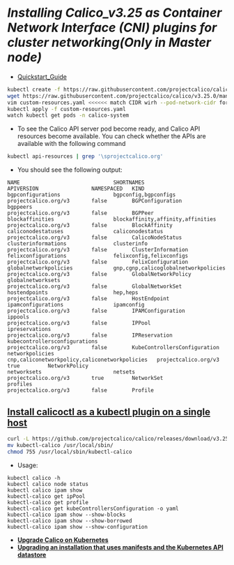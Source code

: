 # _Installing Calico_v3.25 as Container Network Interface (CNI) plugins for cluster networking(Only in Master node)_

- [Quickstart_Guide](https://docs.tigera.io/calico/3.25/getting-started/kubernetes/quickstart)

```sh
kubectl create -f https://raw.githubusercontent.com/projectcalico/calico/v3.25.0/manifests/tigera-operator.yaml
wget https://raw.githubusercontent.com/projectcalico/calico/v3.25.0/manifests/custom-resources.yaml
vim custom-resources.yaml <<<<<< match CIDR wirh --pod-network-cidr for pods if its custom
kubectl apply -f custom-resources.yaml
watch kubectl get pods -n calico-system
```

- To see the Calico API server pod become ready, and Calico API resources become available. You can check whether the APIs are available with the following command

```sh
kubectl api-resources | grep '\sprojectcalico.org'
```

- You should see the following output:

```
NAME                              SHORTNAMES                                      APIVERSION                 NAMESPACED   KIND
bgpconfigurations                 bgpconfig,bgpconfigs                            projectcalico.org/v3       false        BGPConfiguration
bgppeers                                                                          projectcalico.org/v3       false        BGPPeer
blockaffinities                   blockaffinity,affinity,affinities               projectcalico.org/v3       false        BlockAffinity
caliconodestatuses                caliconodestatus                                projectcalico.org/v3       false        CalicoNodeStatus
clusterinformations               clusterinfo                                     projectcalico.org/v3       false        ClusterInformation
felixconfigurations               felixconfig,felixconfigs                        projectcalico.org/v3       false        FelixConfiguration
globalnetworkpolicies             gnp,cgnp,calicoglobalnetworkpolicies            projectcalico.org/v3       false        GlobalNetworkPolicy
globalnetworksets                                                                 projectcalico.org/v3       false        GlobalNetworkSet
hostendpoints                     hep,heps                                        projectcalico.org/v3       false        HostEndpoint
ipamconfigurations                ipamconfig                                      projectcalico.org/v3       false        IPAMConfiguration
ippools                                                                           projectcalico.org/v3       false        IPPool
ipreservations                                                                    projectcalico.org/v3       false        IPReservation
kubecontrollersconfigurations                                                     projectcalico.org/v3       false        KubeControllersConfiguration
networkpolicies                   cnp,caliconetworkpolicy,caliconetworkpolicies   projectcalico.org/v3       true         NetworkPolicy
networksets                       netsets                                         projectcalico.org/v3       true         NetworkSet
profiles                                                                          projectcalico.org/v3       false        Profile
```

## <u>Install calicoctl as a kubectl plugin on a single host</u>

```sh
curl -L https://github.com/projectcalico/calico/releases/download/v3.25.0/calicoctl-linux-amd64 -o kubectl-calico
mv kubectl-calico /usr/local/sbin/
chmod 755 /usr/local/sbin/kubectl-calico
```

- Usage:

```
kubectl calico -h
kubectl calico node status
kubectl calico ipam show
kubectl-calico get ipPool
kubectl-calico get profile
kubectl-calico get kubeControllersConfiguration -o yaml
kubectl-calico ipam show --show-blocks
kubectl-calico ipam show --show-borrowed
kubectl-calico ipam show --show-configuration
```

- [**Upgrade Calico on Kubernetes**](https://docs.tigera.io/calico/latest/operations/upgrading/kubernetes-upgrade)
- [**Upgrading an installation that uses manifests and the Kubernetes API datastore**](https://docs.tigera.io/calico/latest/operations/upgrading/kubernetes-upgrade#upgrading-an-installation-that-uses-manifests-and-the-kubernetes-api-datastore)
